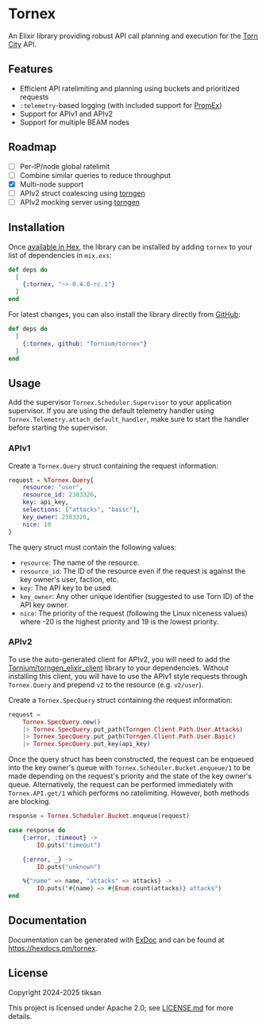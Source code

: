 # Tornex
An Elixir library providing robust API call planning and execution for the [Torn City](https://torn.com) API.

## Features
- Efficient API ratelimiting and planning using buckets and prioritized requests
- `:telemetry`-based logging (with included support for [PromEx](https://hex.pm/packages/prom_ex))
- Support for APIv1 and APIv2
- Support for multiple BEAM nodes

## Roadmap
- [ ] Per-IP/node global ratelimit
- [ ] Combine similar queries to reduce throughput
- [x] Multi-node support
- [ ] APIv2 struct coalescing using [torngen](https://github.com/Tornium/torngen)
- [ ] APIv2 mocking server using [torngen](https://github.com/Tornium/torngen)

## Installation
Once [available in Hex](https://hex.pm/docs/publish), the library can be installed
by adding `tornex` to your list of dependencies in `mix.exs`:

```elixir
def deps do
  [
    {:tornex, "~> 0.4.0-rc.1"}
  ]
end
```

For latest changes, you can also install the library directly from [GitHub](https://github.com/Tornium/tornex):

```elixir
def deps do
  [
    {:tornex, github: "Tornium/tornex"}
  ]
end
```

## Usage
Add the supervisor `Tornex.Scheduler.Supervisor` to your application supervisor. If you are using the default telemetry handler using `Tornex.Telemetry.attach_default_handler`, make sure to start the handler before starting the supervisor.

<!-- tabs-open -->
### APIv1
Create a `Tornex.Query` struct containing the request information:
```elixir
request = %Tornex.Query{
    resource: "user",
    resource_id: 2383326,
    key: api_key,
    selections: ["attacks", "basic"],
    key_owner: 2383326,
    nice: 10
}
```

The query struct must contain the following values:
- `resource`: The name of the resource.
- `resource_id`: The ID of the resource even if the request is against the key owner's user, faction, etc.
- `key`: The API key to be used.
- `key_owner`: Any other unique identifier (suggested to use Torn ID) of the API key owner.
- `nice`: The priority of the request (following the Linux niceness values) where -20 is the highest priority and 19 is the lowest priority.

### APIv2
To use the auto-generated client for APIv2, you will need to add the [Tornium/torngen_elixir_client](https://github.com/Tornium/torngen_elixir_client) library to your dependencies. Without installing this client, you will have to use the APIv1 style requests through `Tornex.Query` and prepend `v2` to the resource (e.g. `v2/user`).

Create a `Tornex.SpecQuery` struct containing the request information:
```elixir
request =
    Tornex.SpecQuery.new()
    |> Tornex.SpecQuery.put_path(Torngen.Client.Path.User.Attacks)
    |> Tornex.SpecQuery.put_path(Torngen.Client.Path.User.Basic)
    |> Tornex.SpecQuery.put_key(api_key)
```
<!-- tabs-close -->

Once the query struct has been constructed, the request can be enqueued into the key owner's queue with `Tornex.Scheduler.Bucket.enqueue/1` to be made depending on the request's priority and the state of the key owner's queue. Alternatively, the request can be performed immediately with `Tornex.API.get/1` which performs no ratelimiting. However, both methods are blocking.

```elixir
response = Tornex.Scheduler.Bucket.enqueue(request)

case response do
    {:error, :timeout} ->
        IO.puts("timeout")

    {:error, _} ->
        IO.puts("unknown")

    %{"name" => name, "attacks" => attacks} ->
        IO.puts("#{name} => #{Enum.count(attacks)} attacks")
end
```

## Documentation
Documentation can be generated with [ExDoc](https://github.com/elixir-lang/ex_doc) and can be found at <https://hexdocs.pm/tornex>.

## License
Copyright 2024-2025 tiksan

This project is licensed under Apache 2.0; see [LICENSE.md](LICENSE.md) for more details.
